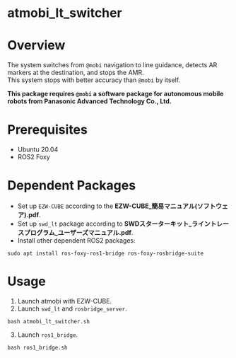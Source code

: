 atmobi_lt_switcher
===============

# Overview
The system switches from `@mobi` navigation to line guidance, detects AR markers at the destination, and stops the AMR.  
This system stops with better accuracy than `@mobi` by itself.

**This package requires `@mobi` a software package for autonomous mobile robots from Panasonic Advanced Technology Co., Ltd.**

# Prerequisites
- Ubuntu 20.04
- ROS2 Foxy

# Dependent Packages
- Set up `EZW-CUBE` according to the **EZW-CUBE_簡易マニュアル(ソフトウェア).pdf**.
- Set up `swd_lt` package according to **SWDスターターキット_ライントレースプログラム_ユーザーズマニュアル.pdf**.
- Install other dependent ROS2 packages:
```
sudo apt install ros-foxy-ros1-bridge ros-foxy-rosbridge-suite
```

# Usage
1. Launch atmobi with EZW-CUBE.
1. Launch `swd_lt` and `rosbridge_server`.
```
bash atmobi_lt_switcher.sh
```
3. Launch `ros1_bridge`.
```
bash ros1_bridge.sh
```
